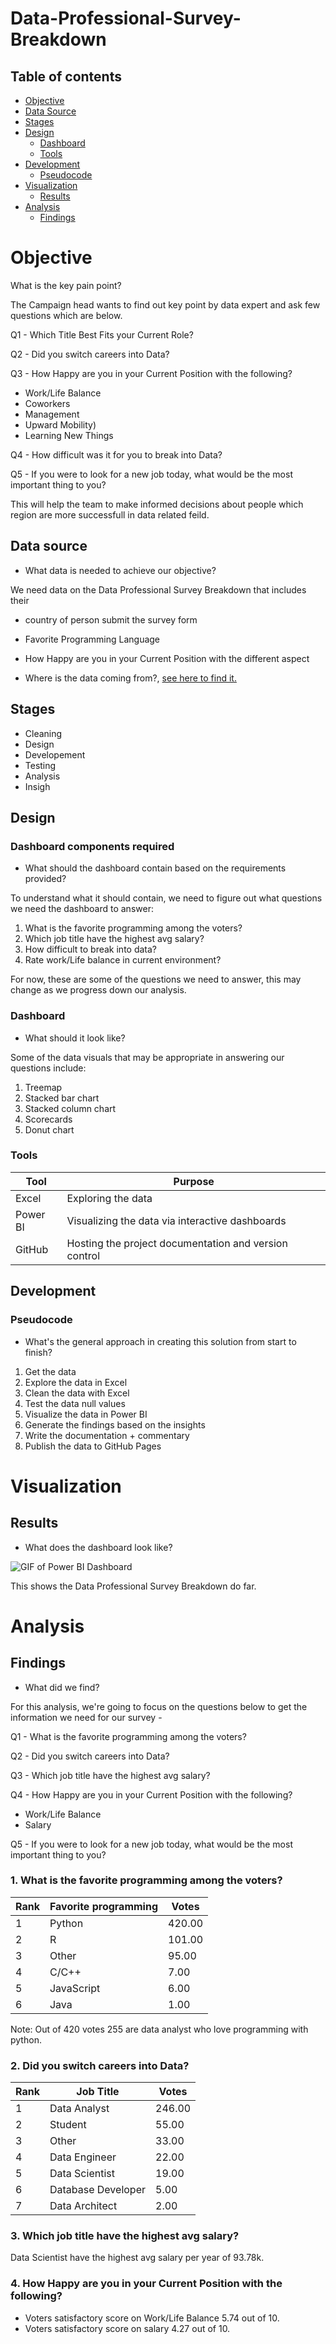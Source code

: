# Data-Professional-Survey-Breakdown

## Table of contents 

- [Objective](#objective)
- [Data Source](#data-source)
- [Stages](#stages)
- [Design](#design)
  - [Dashboard](#dashboard)
  - [Tools](#tools)
- [Development](#development)
  - [Pseudocode](#pseudocode)
- [Visualization](#visualization)
  - [Results](#results)
- [Analysis](#analysis)
  - [Findings](#findings)
 

# Objective 

What is the key pain point? 

The Campaign head wants to find out key point by data expert and ask few questions which are below.

Q1 - Which Title Best Fits your Current Role?

Q2 - Did you switch careers into Data?

Q3 - How Happy are you in your Current Position with the following?
- Work/Life Balance
- Coworkers 
- Management
- Upward Mobility)
- Learning New Things

Q4 - How difficult was it for you to break into Data?

Q5 - If you were to look for a new job today, what would be the most important thing to you?

This will help the team to make informed decisions about people which region are more successfull in data related feild.

## Data source 

- What data is needed to achieve our objective?

We need data on the Data Professional Survey Breakdown that includes their 
- country of person submit the survey form
- Favorite Programming Language
- How Happy are you in your Current Position with the different aspect

- Where is the data coming from?, [see here to find it.](https://github.com/Syed-Ammad-99/Data-Professional-Survey-Breakdown/blob/main/data%20file.xlsx)

## Stages

- Cleaning
- Design
- Developement
- Testing
- Analysis
- Insigh 
 

## Design 

### Dashboard components required 
- What should the dashboard contain based on the requirements provided?

To understand what it should contain, we need to figure out what questions we need the dashboard to answer:

1. What is the favorite programming among the voters?
2. Which job title have the highest avg salary?
3. How difficult to break into data?
4. Rate work/Life balance in current environment?

For now, these are some of the questions we need to answer, this may change as we progress down our analysis. 


### Dashboard

- What should it look like? 

Some of the data visuals that may be appropriate in answering our questions include:

1. Treemap
2. Stacked bar chart
3. Stacked column chart
4. Scorecards
5. Donut chart 


### Tools 

| Tool | Purpose |
| --- | --- |
| Excel | Exploring the data |
| Power BI | Visualizing the data via interactive dashboards |
| GitHub | Hosting the project documentation and version control |

## Development

### Pseudocode

- What's the general approach in creating this solution from start to finish?

1. Get the data
2. Explore the data in Excel
4. Clean the data with Excel
5. Test the data null values
6. Visualize the data in Power BI
7. Generate the findings based on the insights
8. Write the documentation + commentary
9. Publish the data to GitHub Pages

# Visualization 

## Results

- What does the dashboard look like?

![GIF of Power BI Dashboard](img.png)

This shows the Data Professional Survey Breakdown do far. 


# Analysis 

## Findings

- What did we find?

For this analysis, we're going to focus on the questions below to get the information we need for our survey - 

Q1 - What is the favorite programming among the voters?

Q2 - Did you switch careers into Data?

Q3 - Which job title have the highest avg salary?

Q4 - How Happy are you in your Current Position with the following?
- Work/Life Balance
- Salary

Q5 - If you were to look for a new job today, what would be the most important thing to you?

  
### 1. What is the favorite programming among the voters?

| Rank | Favorite programming | Votes  |
|------|----------------------|------- |
| 1    | Python               | 420.00 |
| 2    | R                    | 101.00 |
| 3    | Other                | 95.00  |
| 4    | C/C++                | 7.00   |
| 5    | JavaScript           | 6.00   |
| 6    | Java                 | 1.00   |

Note: Out of 420 votes 255 are data analyst who love programming with python.

### 2. Did you switch careers into Data?

| Rank | Job Title      | Votes |
|------|--------------- |-------|
| 1    | Data Analyst   | 246.00|
| 2    | Student        | 55.00 |
| 3    | Other          | 33.00 |
| 4    | Data Engineer  | 22.00 |
| 5    | Data Scientist | 19.00 |
| 6    | Database Developer | 5.00 |
| 7    | Data Architect | 2.00 |

### 3. Which job title have the highest avg salary?

Data Scientist have the highest avg salary per year of 93.78k.

### 4. How Happy are you in your Current Position with the following?
- Voters satisfactory score on Work/Life Balance 5.74 out of 10.
- Voters satisfactory score on salary 4.27 out of 10.
